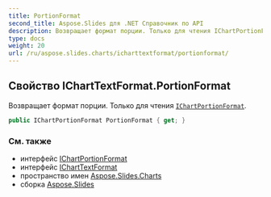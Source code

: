 ```yaml
---
title: PortionFormat
second_title: Aspose.Slides для .NET Справочник по API
description: Возвращает формат порции. Только для чтения IChartPortionFormat aspose.slides.charts/ichartportionformat.
type: docs
weight: 20
url: /ru/aspose.slides.charts/icharttextformat/portionformat/
---
```


## Свойство IChartTextFormat.PortionFormat

Возвращает формат порции. Только для чтения [`IChartPortionFormat`](../../ichartportionformat).

```csharp
public IChartPortionFormat PortionFormat { get; }
```

### См. также

* интерфейс [IChartPortionFormat](../../ichartportionformat)
* интерфейс [IChartTextFormat](../../icharttextformat)
* пространство имен [Aspose.Slides.Charts](../../icharttextformat)
* сборка [Aspose.Slides](../../../)

<!-- DO NOT EDIT: сгенерировано xmldocmd для Aspose.Slides.dll -->